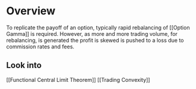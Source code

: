 # Overview
To replicate the payoff of an option, typically rapid rebalancing of [[Option Gamma]] is required. However, as more and more trading volume, for rebalancing, is generated the profit is skewed is pushed to a loss due to commission rates and fees. 




## Look into
[[Functional Central Limit Theorem]]
[[Trading Convexity]]